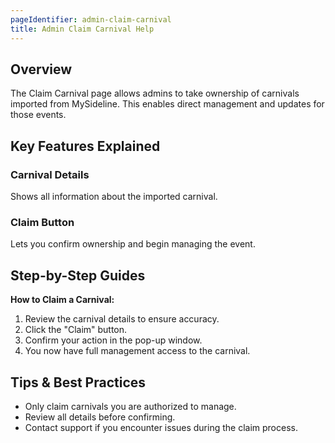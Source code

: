 ```yaml
---
pageIdentifier: admin-claim-carnival
title: Admin Claim Carnival Help
---
```


## Overview
The Claim Carnival page allows admins to take ownership of carnivals imported from MySideline. This enables direct management and updates for those events.

## Key Features Explained
### Carnival Details
Shows all information about the imported carnival.

### Claim Button
Lets you confirm ownership and begin managing the event.

## Step-by-Step Guides
**How to Claim a Carnival:**
1. Review the carnival details to ensure accuracy.
2. Click the "Claim" button.
3. Confirm your action in the pop-up window.
4. You now have full management access to the carnival.

## Tips & Best Practices
- Only claim carnivals you are authorized to manage.
- Review all details before confirming.
- Contact support if you encounter issues during the claim process.
